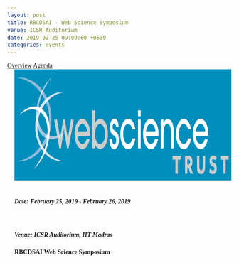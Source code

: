 ```yaml
---
layout: post
title: RBCDSAI - Web Science Symposium
venue: ICSR Auditorium
date: 2019-02-25 09:00:00 +0530
categories: events
---
```


<html>
<head>
<meta name="viewport" content="width=device-width, initial-scale=1">
<style>
body {
  margin: 0;
  font-family: "Times New Roman", Times, serif;
}

.topnav {
  overflow: hidden;
  background-color: #ffffff;
}

.topnav a {
  float: left;
  color: #c0c0c0;
  text-align: center;
  padding: 7px 8px;
  text-decoration: none;
  font-size: 18px;
  
}

.topnav a:hover {
  background-color: #ffffff;
  color: black;
}

.topnav a.active {
  background-color: #ffffff;
  color: black;
}
</style>
</head>
<body>

<div class="topnav">
  <a class="active" href="#home">Overview</a>
  <a href="/assets/wst-agenda.html">Agenda</a>
 
</div>

</body>
</html>

<div style="padding-left:16px">
<img src="/assets/wst.jpg" alt="wst-image" style="width:1100px;height:250px;"><br><br>
  
  <h5>Date: <strong>February 25, 2019 - February 26, 2019 </strong></h5><br>
  <h5>Venue: <strong>ICSR Auditorium, IIT Madras</strong><br>
  <h4><strong>RBCDSAI Web Science Symposium </strong></h4>
